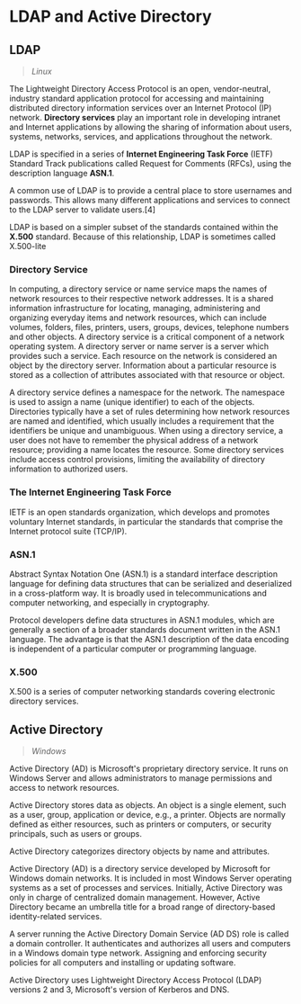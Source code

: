 # LDAP and Active Directory

## LDAP
> *Linux*

The Lightweight Directory Access Protocol is an open, vendor-neutral, industry standard application protocol for accessing and maintaining distributed directory information services over an Internet Protocol (IP) network. **Directory services** play an important role in developing intranet and Internet applications by allowing the sharing of information about users, systems, networks, services, and applications throughout the network.

LDAP is specified in a series of **Internet Engineering Task Force** (IETF) Standard Track publications called Request for Comments (RFCs), using the description language **ASN.1**.

A common use of LDAP is to provide a central place to store usernames and passwords. This allows many different applications and services to connect to the LDAP server to validate users.[4]

LDAP is based on a simpler subset of the standards contained within the **X.500** standard. Because of this relationship, LDAP is sometimes called X.500-lite

### Directory Service
In computing, a directory service or name service maps the names of network resources to their respective network addresses. It is a shared information infrastructure for locating, managing, administering and organizing everyday items and network resources, which can include volumes, folders, files, printers, users, groups, devices, telephone numbers and other objects. A directory service is a critical component of a network operating system. A directory server or name server is a server which provides such a service. Each resource on the network is considered an object by the directory server. Information about a particular resource is stored as a collection of attributes associated with that resource or object.

A directory service defines a namespace for the network. The namespace is used to assign a name (unique identifier) to each of the objects. Directories typically have a set of rules determining how network resources are named and identified, which usually includes a requirement that the identifiers be unique and unambiguous. When using a directory service, a user does not have to remember the physical address of a network resource; providing a name locates the resource. Some directory services include access control provisions, limiting the availability of directory information to authorized users. 

### The Internet Engineering Task Force 
IETF is an open standards organization, which develops and promotes voluntary Internet standards, in particular the standards that comprise the Internet protocol suite (TCP/IP).

### ASN.1
Abstract Syntax Notation One (ASN.1) is a standard interface description language for defining data structures that can be serialized and deserialized in a cross-platform way. It is broadly used in telecommunications and computer networking, and especially in cryptography.

Protocol developers define data structures in ASN.1 modules, which are generally a section of a broader standards document written in the ASN.1 language. The advantage is that the ASN.1 description of the data encoding is independent of a particular computer or programming language. 

### X.500
X.500 is a series of computer networking standards covering electronic directory services.


## Active Directory
> *Windows*

Active Directory (AD) is Microsoft's proprietary directory service. It runs on Windows Server and allows administrators to manage permissions and access to network resources.

Active Directory stores data as objects. An object is a single element, such as a user, group, application or device, e.g., a printer. Objects are normally defined as either resources, such as printers or computers, or security principals, such as users or groups.

Active Directory categorizes directory objects by name and attributes.

Active Directory (AD) is a directory service developed by Microsoft for Windows domain networks. It is included in most Windows Server operating systems as a set of processes and services.
Initially, Active Directory was only in charge of centralized domain management. 
However, Active Directory became an umbrella title for a broad range of directory-based identity-related services.

A server running the Active Directory Domain Service (AD DS) role is called a domain controller. It authenticates and authorizes all users and computers in a Windows domain type network. Assigning and enforcing security policies for all computers and installing or updating software.

Active Directory uses Lightweight Directory Access Protocol (LDAP) versions 2 and 3, Microsoft's version of Kerberos and DNS.